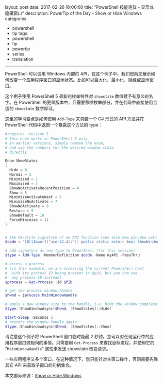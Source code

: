 ﻿layout: post
date: 2017-02-26 16:00:00
title: "PowerShell 技能连载 - 显示或隐藏窗口"
description: PowerTip of the Day - Show or Hide Windows
categories:
- powershell
- tip
tags:
- powershell
- tip
- powertip
- series
- translation
---
PowerShell 可以调用 Windows 内部的 API，在这个例子中，我们想向您展示如何改变一个应用程序窗口的显示状态。比如可以最大化、最小化、隐藏或显示窗口。

这个例子使用 PowerShell 5 最新的枚举特性对 `showstate` 数值赋予有意义的名字。在 PowerShell 的更早版本中，只需要移除枚举部分，并在代码中直接使用合适的 `showstate` 数字即可。

这里的学习要点是如何使用 `Add-Type` 来包装一个 C# 形式的 API 方法并在 PowerShell 代码中返回一个暴露这个方法的 type：

```powershell
#requires -Version 5
# this enum works in PowerShell 5 only
# in earlier versions, simply remove the enum,
# and use the numbers for the desired window state
# directly

Enum ShowStates
{
  Hide = 0
  Normal = 1
  Minimized = 2
  Maximized = 3
  ShowNoActivateRecentPosition = 4
  Show = 5
  MinimizeActivateNext = 6
  MinimizeNoActivate = 7
  ShowNoActivate = 8
  Restore = 9
  ShowDefault = 10
  ForceMinimize = 11
}


# the C#-style signature of an API function (see also www.pinvoke.net)
$code = '[DllImport("user32.dll")] public static extern bool ShowWindowAsync(IntPtr hWnd, int nCmdShow);'

# add signature as new type to PowerShell (for this session)
$type = Add-Type -MemberDefinition $code -Name myAPI -PassThru

# access a process
# (in this example, we are accessing the current PowerShell host
#  with its process ID being present in $pid, but you can use
#  any process ID instead)
$process = Get-Process -Id $PID

# get the process window handle
$hwnd = $process.MainWindowHandle

# apply a new window size to the handle, i.e. hide the window completely
$type::ShowWindowAsync($hwnd, [ShowStates]::Hide)

Start-Sleep -Seconds 2
# restore the window handle again
$type::ShowWindowAsync($hwnd, [ShowStates]::Show)
```

请注意这个例子将 PowerShell 窗口临时隐藏 2 秒钟。您可以对任何运行中的应用程序窗口做相同的事情。只需要用 `Get-Process` 来查找目标进程，并使用它的 "`MainWindowHandle`" 属性来发送 showstate 改变请求。

一些应用程序又多个窗口。在这种情况下，您只能针对主窗口操作，否则需要先靠其它 API 来获取子窗口的句柄集合。

<!--more-->
本文国际来源：[Show or Hide Windows](http://community.idera.com/powershell/powertips/b/tips/posts/show-or-hide-windows)
